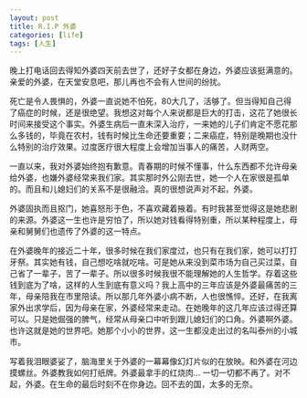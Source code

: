```yaml
---
layout: post
title: R.I.P 外婆
categories: [life]
tags: [人生]
---
```



晚上打电话回去得知外婆四天前去世了，还好子女都在身边，外婆应该挺满意的。亲爱的外婆，在天堂安息吧，那儿再也不会有人世间的纷扰。

死亡是令人畏惧的，外婆一直说她不怕死，80大几了，活够了。但当得知自己得了癌症的时候，还是很绝望。我想这对每个人来说都是巨大的打击，这花了她很长时间来接受这个事实。外婆生病后一直未深入治疗，一来她的儿子们肯定不愿花那么多钱的，毕竟在农村，钱有时候比生命还要重要；二来癌症，特别是晚期也没什么特别的治疗效果。过度医疗很大程度上会增加当事人的痛苦，人财两空。

一直以来，我对外婆始终抱有歉意。青春期的时候不懂事，什么东西都不允许母亲给外婆，也嫌外婆经常来我们家。其实那时外公刚去世，她一个人在家很是孤单的。而且和儿媳妇们的关系不是很融洽。真的很想说声对不起，外婆。

外婆固执而且抠门，她喜怒形于色，不喜欢藏着掖着。有时我甚至觉得这是她悲剧的来源。外婆这一生也许是穷怕了，所以她对钱看得特别重，所以某种程度上，母亲和舅舅们也遗传了外婆的这一特点。

在外婆晚年的接近二十年，很多时候在我们家度过，也只有在我们家，她可以打打牙祭。其实她有钱，自己想吃啥就吃啥。可是她从来没到菜市场为自己买过菜，自己省了一辈子，苦了一辈子。所以很多时候我很不能理解她的人生哲学。存着这些钱到底为了啥，这样的人生到底有意义吗？我上高中的三年应该是外婆最痛苦的三年，母亲陪我在市里陪读。所以那几年外婆小病不断，人也很憔悴。还好，在我离家外出求学后，因为母亲在家，外婆经常来走动。在她晚年的这几年应该过得还算可以。只是她倔强的脾气，经常从母亲口中听到跟儿媳妇们的口角。外婆啊外婆。也许这就是她的世界吧。她那个小小的世界，这一生都没走出过的名叫泰州的小城市。

写着我泪眼婆娑了，脑海里关于外婆的一幕幕像幻灯片似的在放映。和外婆在河边摸螺丝。外婆教我如何打纸牌。外婆最拿手的红烧肉... 一切一切都不再了。对不起，外婆。在生命的最后时刻不在你身边。回不去的国，太多的无奈。



